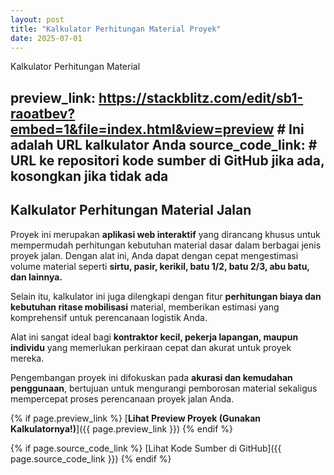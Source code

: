 ```yaml
---
layout: post
title: "Kalkulator Perhitungan Material Proyek"
date: 2025-07-01
---
```

Kalkulator Perhitungan Material

preview_link: https://stackblitz.com/edit/sb1-raoatbev?embed=1&file=index.html&view=preview # Ini adalah URL kalkulator Anda
source_code_link: # URL ke repositori kode sumber di GitHub jika ada, kosongkan jika tidak ada
---

## Kalkulator Perhitungan Material Jalan

Proyek ini merupakan **aplikasi web interaktif** yang dirancang khusus untuk mempermudah perhitungan kebutuhan material dasar dalam berbagai jenis proyek jalan. Dengan alat ini, Anda dapat dengan cepat mengestimasi volume material seperti **sirtu, pasir, kerikil, batu 1/2, batu 2/3, abu batu, dan lainnya.**

Selain itu, kalkulator ini juga dilengkapi dengan fitur **perhitungan biaya dan kebutuhan ritase mobilisasi** material, memberikan estimasi yang komprehensif untuk perencanaan logistik Anda.

Alat ini sangat ideal bagi **kontraktor kecil, pekerja lapangan, maupun individu** yang memerlukan perkiraan cepat dan akurat untuk proyek mereka.

Pengembangan proyek ini difokuskan pada **akurasi dan kemudahan penggunaan**, bertujuan untuk mengurangi pemborosan material sekaligus mempercepat proses perencanaan proyek jalan Anda.

{% if page.preview_link %}
[**Lihat Preview Proyek (Gunakan Kalkulatornya!)**]({{ page.preview_link }})
{% endif %}

{% if page.source_code_link %}
[Lihat Kode Sumber di GitHub]({{ page.source_code_link }})
{% endif %}
